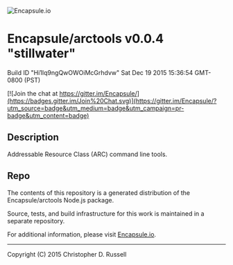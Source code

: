 ![Encapsule.io](https://encapsule.io/images/blue-burst-encapsule.io-logo-251x64.png "Encapsule.io")

# Encapsule/arctools v0.0.4 "stillwater"

Build ID "Hi1Iq9ngQwOWOiMcGrhdvw" Sat Dec 19 2015 15:36:54 GMT-0800 (PST)

[![Join the chat at https://gitter.im/Encapsule/](https://badges.gitter.im/Join%20Chat.svg)](https://gitter.im/Encapsule/?utm_source=badge&utm_medium=badge&utm_campaign=pr-badge&utm_content=badge)

## Description

Addressable Resource Class (ARC) command line tools.

## Repo

The contents of this repository is a generated distribution of the Encapsule/arctools Node.js package.

Source, tests, and build infrastructure for this work is maintained in a separate repository.

For additional information, please visit [Encapsule.io](https://encapsule.io).

<hr>

Copyright (C) 2015 Christopher D. Russell

